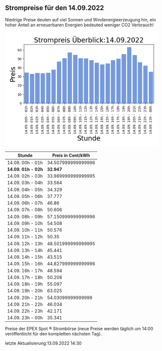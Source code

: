 
## Strompreise für den 14.09.2022

Niedrige Preise deuten auf viel Sonnen und Windenergieerzeugung hin, ein hoher Anteil an erneuerbaren Energien bedeuted weniger CO2 Verbrauch!

![Strompreis übersicht](imgs/strompreis_uebersicht.png)

| Stunde | Preis in Cent/kWh |
|---|---|
| 14.09. 00h -  01h | 34.507999999999996 | 
| **14.09. 01h -  02h** | **32.947** | 
| 14.09. 02h -  03h | 33.989999999999995 | 
| 14.09. 03h -  04h | 33.564 | 
| 14.09. 04h -  05h | 34.329 | 
| 14.09. 05h -  06h | 37.777 | 
| 14.09. 06h -  07h | 46.86 | 
| 14.09. 07h -  08h | 50.606 | 
| 14.09. 08h -  09h | 57.150999999999996 | 
| 14.09. 09h -  10h | 54.508 | 
| 14.09. 10h -  11h | 50.576 | 
| 14.09. 11h -  12h | 50.35 | 
| 14.09. 12h -  13h | 48.501999999999995 | 
| 14.09. 13h -  14h | 45.441 | 
| 14.09. 14h -  15h | 43.515 | 
| 14.09. 15h -  16h | 44.827999999999996 | 
| 14.09. 16h -  17h | 48.594 | 
| 14.09. 17h -  18h | 50.208 | 
| 14.09. 18h -  19h | 55.097 | 
| 14.09. 19h -  20h | 63.025 | 
| 14.09. 20h -  21h | 54.03099999999999 | 
| 14.09. 21h -  22h | 46.034 | 
| 14.09. 22h -  23h | 42.171 | 
| 14.09. 23h -  00h | 35.341 | 

Preise der EPEX Spot ® Strombörse (neue Preise werden täglich um 14:00 veröffentlicht für den kompletten nächsten Tag).

letzte Aktualisierung:13.09.2022 14:30